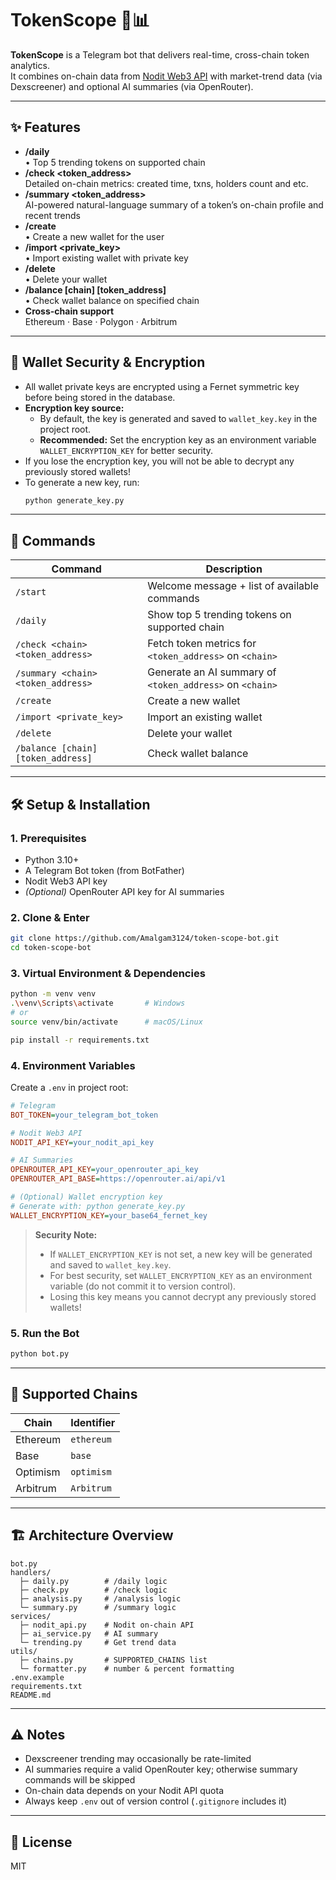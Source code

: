 # TokenScope 🧠📊

**TokenScope** is a Telegram bot that delivers real-time, cross-chain token analytics.\
It combines on-chain data from [Nodit Web3 API](https://developer.nodit.io) with market-trend data (via Dexscreener) and optional AI summaries (via OpenRouter).

---

## ✨ Features

- **/daily**\
  • Top 5 trending tokens on supported chain
- **/check <chain> <token_address>**\
  Detailed on-chain metrics: created time, txns, holders count and etc.
- **/summary <chain> <token_address>**\
  AI-powered natural-language summary of a token’s on-chain profile and recent trends
- **/create**\
  • Create a new wallet for the user
- **/import <private_key>**\
  • Import existing wallet with private key
- **/delete**\
  • Delete your wallet
- **/balance [chain] [token_address]**\
  • Check wallet balance on specified chain
- **Cross-chain support**\
  Ethereum · Base · Polygon · Arbitrum

---

## 🏦 Wallet Security & Encryption

- All wallet private keys are encrypted using a Fernet symmetric key before being stored in the database.
- **Encryption key source:**
  - By default, the key is generated and saved to `wallet_key.key` in the project root.
  - **Recommended:** Set the encryption key as an environment variable `WALLET_ENCRYPTION_KEY` for better security.
- If you lose the encryption key, you will not be able to decrypt any previously stored wallets!
- To generate a new key, run:
  ```bash
  python generate_key.py
  ```

---

## 🚀 Commands

| Command                            | Description                                              |
| ---------------------------------- | -------------------------------------------------------- |
| `/start`                           | Welcome message + list of available commands             |
| `/daily`                           | Show top 5 trending tokens on supported chain            |
| `/check <chain> <token_address>`   | Fetch token metrics for `<token_address>` on `<chain>`   |
| `/summary <chain> <token_address>` | Generate an AI summary of `<token_address>` on `<chain>` |
| `/create`                          | Create a new wallet                                     |
| `/import <private_key>`            | Import an existing wallet                                |
| `/delete`                          | Delete your wallet                                      |
| `/balance [chain] [token_address]` | Check wallet balance                                     |

---

## 🛠️ Setup & Installation

### 1. Prerequisites

- Python 3.10+
- A Telegram Bot token (from BotFather)
- Nodit Web3 API key
- *(Optional)* OpenRouter API key for AI summaries

### 2. Clone & Enter

```bash
git clone https://github.com/Amalgam3124/token-scope-bot.git
cd token-scope-bot
```

### 3. Virtual Environment & Dependencies

```bash
python -m venv venv
.\venv\Scripts\activate       # Windows
# or
source venv/bin/activate      # macOS/Linux

pip install -r requirements.txt
```

### 4. Environment Variables

Create a `.env` in project root:

```ini
# Telegram
BOT_TOKEN=your_telegram_bot_token

# Nodit Web3 API
NODIT_API_KEY=your_nodit_api_key

# AI Summaries
OPENROUTER_API_KEY=your_openrouter_api_key
OPENROUTER_API_BASE=https://openrouter.ai/api/v1

# (Optional) Wallet encryption key
# Generate with: python generate_key.py
WALLET_ENCRYPTION_KEY=your_base64_fernet_key
```

> **Security Note:**
> - If `WALLET_ENCRYPTION_KEY` is not set, a new key will be generated and saved to `wallet_key.key`.
> - For best security, set `WALLET_ENCRYPTION_KEY` as an environment variable (do not commit it to version control).
> - Losing this key means you cannot decrypt any previously stored wallets!

### 5. Run the Bot

```bash
python bot.py
```

---

## 🔗 Supported Chains

| Chain    | Identifier |
| -------- | ---------- |
| Ethereum | `ethereum` |
| Base     | `base`     |
| Optimism | `optimism` |
| Arbitrum | `Arbitrum` |
---

## 🏗️ Architecture Overview

```
bot.py
handlers/
  ├─ daily.py        # /daily logic
  ├─ check.py        # /check logic
  ├─ analysis.py     # /analysis logic
  └─ summary.py      # /summary logic
services/
  ├─ nodit_api.py    # Nodit on-chain API
  ├─ ai_service.py   # AI summary
  └─ trending.py     # Get trend data
utils/
  ├─ chains.py       # SUPPORTED_CHAINS list
  └─ formatter.py    # number & percent formatting
.env.example
requirements.txt
README.md
```

---

## ⚠️ Notes

- Dexscreener trending may occasionally be rate-limited 
- AI summaries require a valid OpenRouter key; otherwise summary commands will be skipped
- On-chain data depends on your Nodit API quota
- Always keep `.env` out of version control (`.gitignore` includes it)

---

## 📜 License

MIT
